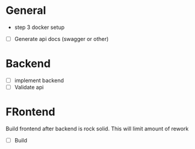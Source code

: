# General
- step 3 docker setup
- [ ] Generate api docs (swagger or other)

# Backend
- [ ] implement backend
- [ ] Validate api

# FRontend
Build frontend after backend is rock solid.
This will limit amount of rework

- [ ] Build


